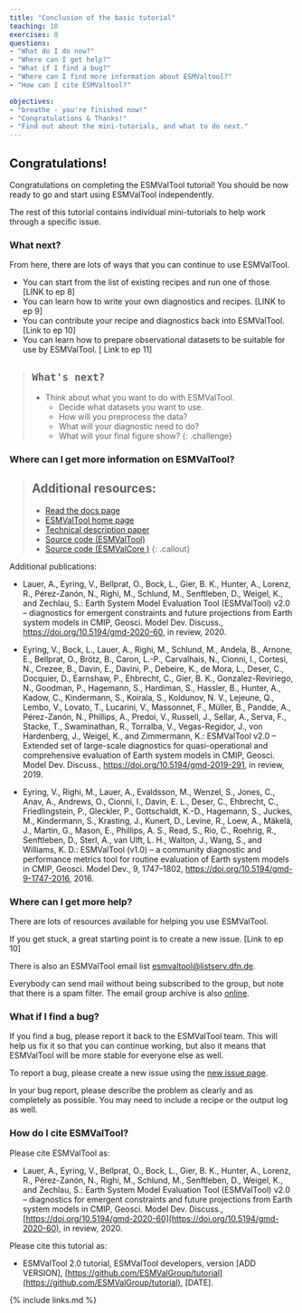 ```yaml
---
title: "Conclusion of the basic tutorial"
teaching: 10
exercises: 0
questions:
- "What do I do now?"
- "Where can I get help?"
- "What if I find a bug?"
- "Where can I find more information about ESMValtool?"
- "How can I cite ESMValtool?"

objectives:
- "breathe - you're finished now!"
- "Congratulations & Thanks!"
- "Find out about the mini-tutorials, and what to do next."
---
```


## Congratulations!

Congratulations on completing the ESMValTool tutorial! You should be now ready to go and start using ESMValTool independently. 

The rest of this tutorial contains individual mini-tutorials to help work through a specific issue. 


### What next?

From here, there are lots of ways that you can continue to use ESMValTool.

- You can start from the list of existing recipes and run one of those. [LINK to ep 8]
- You can learn how to write your own diagnostics and recipes. [LINK to ep 9]
- You can contribute your recipe and diagnostics back into ESMValTool. [Link to ep 10]
- You can learn how to prepare observational datasets to be suitable for use by ESMValTool. [ Link to ep 11]

> ## `What's next?`
>
> - Think about what you want to do with ESMValTool.
>   - Decide what datasets you want to use.
>   - How will you preprocess the data?
>   - What will your diagnostic need to do?
>   - What will your final figure show? 
{: .challenge}

### Where can I get more information on ESMValTool?

> ## Additional resources: 
> - [Read the docs page](https://esmvaltool.readthedocs.io/)
> - [ESMValTool home page](https://www.esmvaltool.org/)
> - [Technical description paper](https://doi.org/10.5194/gmd-13-1179-2020)
> - [Source code (ESMValTool)](https://github.com/ESMValGroup/ESMValTool)
> - [Source code (ESMValCore )](https://github.com/ESMValGroup/ESMValCore)
{: .callout}


Additional publications:
- Lauer, A., Eyring, V., Bellprat, O., Bock, L., Gier, B. K., Hunter, A., Lorenz, R., Pérez-Zanón, N., Righi, M., Schlund, M., Senftleben, D., Weigel, K., and Zechlau, S.: Earth System Model Evaluation Tool (ESMValTool) v2.0 – diagnostics for emergent constraints and future projections from Earth system models in CMIP, Geosci. Model Dev. Discuss., https://doi.org/10.5194/gmd-2020-60, in review, 2020.

- Eyring, V., Bock, L., Lauer, A., Righi, M., Schlund, M., Andela, B., Arnone, E., Bellprat, O., Brötz, B., Caron, L.-P., Carvalhais, N., Cionni, I., Cortesi, N., Crezee, B., Davin, E., Davini, P., Debeire, K., de Mora, L., Deser, C., Docquier, D., Earnshaw, P., Ehbrecht, C., Gier, B. K., Gonzalez-Reviriego, N., Goodman, P., Hagemann, S., Hardiman, S., Hassler, B., Hunter, A., Kadow, C., Kindermann, S., Koirala, S., Koldunov, N. V., Lejeune, Q., Lembo, V., Lovato, T., Lucarini, V., Massonnet, F., Müller, B., Pandde, A., Pérez-Zanón, N., Phillips, A., Predoi, V., Russell, J., Sellar, A., Serva, F., Stacke, T., Swaminathan, R., Torralba, V., Vegas-Regidor, J., von Hardenberg, J., Weigel, K., and Zimmermann, K.: ESMValTool v2.0 – Extended set of large-scale diagnostics for quasi-operational and comprehensive evaluation of Earth system models in CMIP, Geosci. Model Dev. Discuss., https://doi.org/10.5194/gmd-2019-291, in review, 2019.

- Eyring, V., Righi, M., Lauer, A., Evaldsson, M., Wenzel, S., Jones, C., Anav, A., Andrews, O., Cionni, I., Davin, E. L., Deser, C., Ehbrecht, C., Friedlingstein, P., Gleckler, P., Gottschaldt, K.-D., Hagemann, S., Juckes, M., Kindermann, S., Krasting, J., Kunert, D., Levine, R., Loew, A., Mäkelä, J., Martin, G., Mason, E., Phillips, A. S., Read, S., Rio, C., Roehrig, R., Senftleben, D., Sterl, A., van Ulft, L. H., Walton, J., Wang, S., and Williams, K. D.: ESMValTool (v1.0) – a community diagnostic and performance metrics tool for routine evaluation of Earth system models in CMIP, Geosci. Model Dev., 9, 1747–1802, https://doi.org/10.5194/gmd-9-1747-2016, 2016.


### Where can I get more help?

There are lots of resources available for helping you use ESMValTool. 

If you get stuck, a great starting point is to create a new issue. [Link to ep 10]

There is also an ESMValTool email list [esmvaltool@listserv.dfn.de](mailto:esmvaltool@listserv.dfn.de).

Everybody can send mail without being subscribed to the group, but note that there is a spam filter.
The email group archive is also [online](https://www.listserv.dfn.de/sympa/arc/esmvaltool/2020-06/).


### What if I find a bug? 

If you find a bug, please report it back to the ESMValTool team. 
This will help us fix it so that you can continue working, 
but also it means that ESMValTool will be more stable for everyone else as well. 

To report a bug, please create a new issue using the 
[new issue page](https://github.com/ESMValGroup/ESMValTool/issues/new/choose).

In your bug report, please describe the problem as clearly and as completely as possible. 
You may need to include a recipe or the output log as well.


### How do I cite ESMValTool?

Please cite ESMValTool as:

- Lauer, A., Eyring, V., Bellprat, O., Bock, L., Gier, B. K., Hunter, A., 
  Lorenz, R., Pérez-Zanón, N., Righi, M., Schlund, M., Senftleben, D., 
  Weigel, K., and Zechlau, S.: 
  Earth System Model Evaluation Tool (ESMValTool) v2.0 – diagnostics for 
  emergent constraints and future projections from Earth system models in CMIP, 
  Geosci. Model Dev. Discuss., 
  [https://doi.org/10.5194/gmd-2020-60](https://doi.org/10.5194/gmd-2020-60), 
  in review, 2020.


Please cite this tutorial as:

- ESMValTool 2.0 tutorial, ESMValTool developers, version [ADD VERSION],
  [https://github.com/ESMValGroup/tutorial](https://github.com/ESMValGroup/tutorial),
  [DATE].



{% include links.md %}





